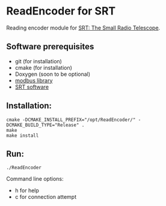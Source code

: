 # ReadEncoder for SRT
Reading encoder module for [SRT: The Small Radio Telescope](https://www.haystack.mit.edu/haystack-public-outreach/srt-the-small-radio-telescope-for-education/).


## Software prerequisites
* git (for installation)
* cmake (for installation)
* Doxygen (soon to be optional)
* [modbus library](https://github.com/stephane/libmodbus)
* [SRT software](https://www.haystack.mit.edu/haystack-public-outreach/srt-the-small-radio-telescope-for-education/)

## Installation:
```
cmake -DCMAKE_INSTALL_PREFIX="/opt/ReadEncoder/" -DCMAKE_BUILD_TYPE="Release" .
make
make install
```

## Run:
```
./ReadEncoder
```
Command line options:
* h for help
* c for connection attempt
